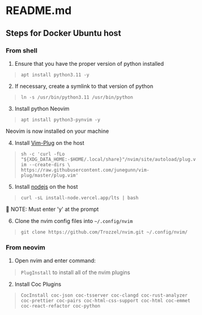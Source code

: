 # README.md

## Steps for Docker Ubuntu host

### From shell

1. Ensure that  you have the proper version of python installed
> `apt install python3.11 -y`

2. If necessary, create a symlink to that version of python
> `ln -s /usr/bin/python3.11 /usr/bin/python`

3. Install python Neovim
> `apt install python3-pynvim -y`

Neovim is now installed on your machine

4. Install [Vim-Plug](https://github.com/junegunn/vim-plug) on the host
> `sh -c 'curl -fLo "${XDG_DATA_HOME:-$HOME/.local/share}"/nvim/site/autoload/plug.vim --create-dirs \
       https://raw.githubusercontent.com/junegunn/vim-plug/master/plug.vim'`

5. Install [nodejs](https://nodejs.org/en/download/) on the host
> `curl -sL install-node.vercel.app/lts | bash`

📝 NOTE: Must enter 'y' at the prompt

6. Clone the nvim config files into `~/.config/nvim`
> `git clone https://github.com/Trozzel/nvim.git ~/.config/nvim/`

### From neovim

1. Open nvim and enter command:
> `PlugInstall` to install all of the nvim plugins

2. Install Coc Plugins
> `CocInstall coc-json coc-tsserver coc-clangd coc-rust-analyzer coc-prettier coc-pairs coc-html-css-support coc-html coc-emmet coc-react-refactor coc-python`
